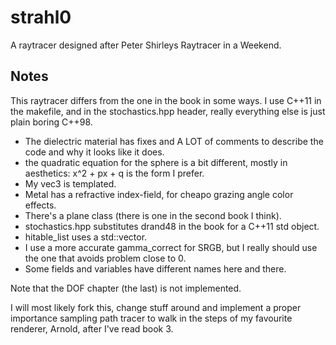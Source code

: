 # strahl0
A raytracer designed after Peter Shirleys Raytracer in a Weekend.

## Notes
This raytracer differs from the one in the book in some ways. I use C++11 in 
the makefile, and in the stochastics.hpp header, really everything else is 
just plain boring C++98.

 - The dielectric material has fixes and A LOT of comments to describe the code
   and why it looks like it does.
 - the quadratic equation for the sphere is a bit different, mostly 
   in aesthetics: x^2 + px + q is the form I prefer.
 - My vec3 is templated.
 - Metal has a refractive index-field, for cheapo grazing angle color effects.
 - There's a plane class (there is one in the second book I think).
 - stochastics.hpp substitutes drand48 in the book for a C++11 std object.
 - hitable_list uses a std::vector.
 - I use a more accurate gamma_correct for SRGB, but I really should use the 
   one that avoids problem close to 0.
 - Some fields and variables have different names here and there.

Note that the DOF chapter (the last) is not implemented.

I will most likely fork this, change stuff around and implement a proper 
importance sampling path tracer to walk in the steps of my favourite
renderer, Arnold, after I've read book 3.